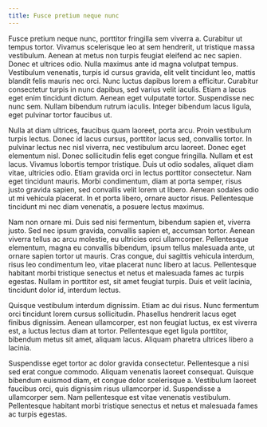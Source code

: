 ```yaml
---
title: Fusce pretium neque nunc
---
```


Fusce pretium neque nunc, porttitor fringilla sem viverra a. Curabitur ut tempus tortor. Vivamus scelerisque leo at sem hendrerit, ut tristique massa vestibulum. Aenean at metus non turpis feugiat eleifend ac nec sapien. Donec et ultrices odio. Nulla maximus ante id magna volutpat tempus. Vestibulum venenatis, turpis id cursus gravida, elit velit tincidunt leo, mattis blandit felis mauris nec orci. Nunc luctus dapibus lorem a efficitur. Curabitur consectetur turpis in nunc dapibus, sed varius velit iaculis. Etiam a lacus eget enim tincidunt dictum. Aenean eget vulputate tortor. Suspendisse nec nunc sem. Nullam bibendum rutrum iaculis. Integer bibendum lacus ligula, eget pulvinar tortor faucibus ut.

Nulla at diam ultrices, faucibus quam laoreet, porta arcu. Proin vestibulum turpis lectus. Donec id lacus cursus, porttitor lacus sed, convallis tortor. In pulvinar lectus nec nisl viverra, nec vestibulum arcu laoreet. Donec eget elementum nisl. Donec sollicitudin felis eget congue fringilla. Nullam et est lacus. Vivamus lobortis tempor tristique. Duis ut odio sodales, aliquet diam vitae, ultricies odio. Etiam gravida orci in lectus porttitor consectetur. Nam eget tincidunt mauris. Morbi condimentum, diam at porta semper, risus justo gravida sapien, sed convallis velit lorem ut libero. Aenean sodales odio ut mi vehicula placerat. In et porta libero, ornare auctor risus. Pellentesque tincidunt mi nec diam venenatis, a posuere lectus maximus.

Nam non ornare mi. Duis sed nisi fermentum, bibendum sapien et, viverra justo. Sed nec ipsum gravida, convallis sapien et, accumsan tortor. Aenean viverra tellus ac arcu molestie, eu ultricies orci ullamcorper. Pellentesque elementum, magna eu convallis bibendum, ipsum tellus malesuada ante, ut ornare sapien tortor ut mauris. Cras congue, dui sagittis vehicula interdum, risus leo condimentum leo, vitae placerat nunc libero at lacus. Pellentesque habitant morbi tristique senectus et netus et malesuada fames ac turpis egestas. Nullam in porttitor est, sit amet feugiat turpis. Duis et velit lacinia, tincidunt dolor id, interdum lectus.

Quisque vestibulum interdum dignissim. Etiam ac dui risus. Nunc fermentum orci tincidunt lorem cursus sollicitudin. Phasellus hendrerit lacus eget finibus dignissim. Aenean ullamcorper, est non feugiat luctus, ex est viverra est, a luctus lectus diam at tortor. Pellentesque eget ligula porttitor, bibendum metus sit amet, aliquam lacus. Aliquam pharetra ultrices libero a lacinia.

Suspendisse eget tortor ac dolor gravida consectetur. Pellentesque a nisi sed erat congue commodo. Aliquam venenatis laoreet consequat. Quisque bibendum euismod diam, et congue dolor scelerisque a. Vestibulum laoreet faucibus orci, quis dignissim risus ullamcorper id. Suspendisse a ullamcorper sem. Nam pellentesque est vitae venenatis vestibulum. Pellentesque habitant morbi tristique senectus et netus et malesuada fames ac turpis egestas.